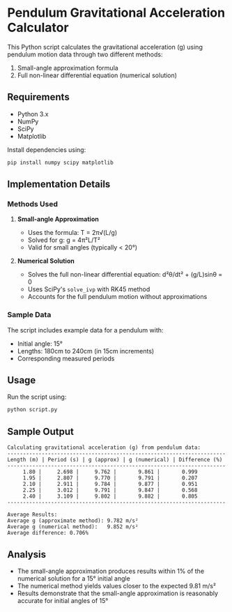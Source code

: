 # Pendulum Gravitational Acceleration Calculator

This Python script calculates the gravitational acceleration (g) using pendulum motion data through two different methods:
1. Small-angle approximation formula
2. Full non-linear differential equation (numerical solution)

## Requirements

- Python 3.x
- NumPy
- SciPy
- Matplotlib

Install dependencies using:
```bash
pip install numpy scipy matplotlib
```

## Implementation Details

### Methods Used

1. **Small-angle Approximation**
   - Uses the formula: T = 2π√(L/g)
   - Solved for g: g = 4π²L/T²
   - Valid for small angles (typically < 20°)

2. **Numerical Solution**
   - Solves the full non-linear differential equation: d²θ/dt² + (g/L)sinθ = 0
   - Uses SciPy's `solve_ivp` with RK45 method
   - Accounts for the full pendulum motion without approximations

### Sample Data

The script includes example data for a pendulum with:
- Initial angle: 15°
- Lengths: 180cm to 240cm (in 15cm increments)
- Corresponding measured periods

## Usage

Run the script using:
```bash
python script.py
```

## Sample Output

```
Calculating gravitational acceleration (g) from pendulum data:
----------------------------------------------------------------------
Length (m) | Period (s) | g (approx) | g (numerical) | Difference (%)
----------------------------------------------------------------------
     1.80 |     2.698 |     9.762 |       9.861 |       0.999
     1.95 |     2.807 |     9.770 |       9.791 |       0.207
     2.10 |     2.911 |     9.784 |       9.877 |       0.951
     2.25 |     3.012 |     9.791 |       9.847 |       0.568
     2.40 |     3.109 |     9.802 |       9.882 |       0.805
----------------------------------------------------------------------

Average Results:
Average g (approximate method): 9.782 m/s²
Average g (numerical method):   9.852 m/s²
Average difference: 0.706%
```

## Analysis

- The small-angle approximation produces results within 1% of the numerical solution for a 15° initial angle
- The numerical method yields values closer to the expected 9.81 m/s²
- Results demonstrate that the small-angle approximation is reasonably accurate for initial angles of 15°
